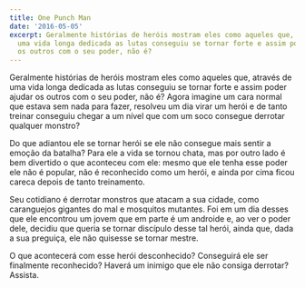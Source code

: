 ```yaml
---
title: One Punch Man
date: '2016-05-05'
excerpt: Geralmente histórias de heróis mostram eles como aqueles que, através de
  uma vida longa dedicada as lutas conseguiu se tornar forte e assim poder ajudar
  os outros com o seu poder, não é?
---
```




Geralmente histórias de heróis mostram eles como aqueles que, através de
uma vida longa dedicada as lutas conseguiu se tornar forte e assim poder
ajudar os outros com o seu poder, não é? Agora imagine um cara normal que
estava sem nada para fazer, resolveu um dia virar um herói e de tanto
treinar conseguiu chegar a um nível que com um soco consegue derrotar
qualquer monstro?

Do que adiantou ele se tornar herói se ele não consegue mais sentir a
emoção da batalha? Para ele a vida se tornou chata, mas por outro lado é
bem divertido o que aconteceu com ele: mesmo que ele tenha esse poder ele
não é popular, não é reconhecido como um herói, e ainda por cima ficou
careca depois de tanto treinamento.

Seu cotidiano é derrotar monstros que atacam a sua cidade, como caranguejos
gigantes do mal e mosquitos mutantes. Foi em um dia desses que ele
encontrou um jovem que em parte é um androide e, ao ver o poder dele,
decidiu que queria se tornar discípulo desse tal herói, ainda que, dada a
sua preguiça, ele não quisesse se tornar mestre.

O que acontecerá com esse herói desconhecido? Conseguirá ele ser finalmente
reconhecido? Haverá um inimigo que ele não consiga derrotar? Assista.